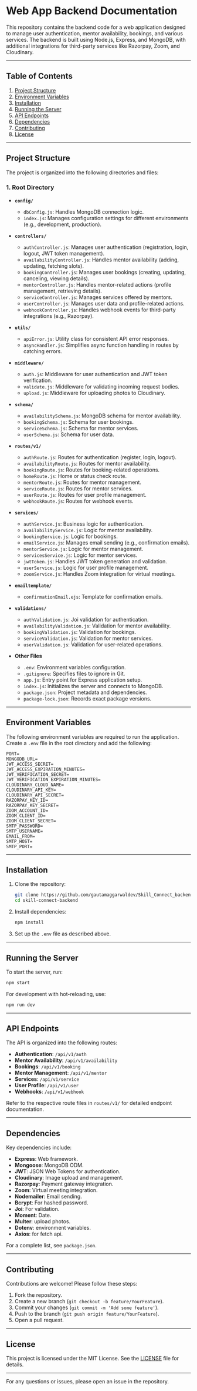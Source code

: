 # Web App Backend Documentation

This repository contains the backend code for a web application designed to manage user authentication, mentor availability, bookings, and various services. The backend is built using Node.js, Express, and MongoDB, with additional integrations for third-party services like Razorpay, Zoom, and Cloudinary.

---

## Table of Contents

1. [Project Structure](#project-structure)
2. [Environment Variables](#environment-variables)
3. [Installation](#installation)
4. [Running the Server](#running-the-server)
5. [API Endpoints](#api-endpoints)
6. [Dependencies](#dependencies)
7. [Contributing](#contributing)
8. [License](#license)

---

## Project Structure

The project is organized into the following directories and files:

### 1. **Root Directory**
- **`config/`**
  - `dbConfig.js`: Handles MongoDB connection logic.
  - `index.js`: Manages configuration settings for different environments (e.g., development, production).

- **`controllers/`**
  - `authController.js`: Manages user authentication (registration, login, logout, JWT token management).
  - `availabilityController.js`: Handles mentor availability (adding, updating, fetching slots).
  - `bookingController.js`: Manages user bookings (creating, updating, canceling, viewing details).
  - `mentorController.js`: Handles mentor-related actions (profile management, retrieving details).
  - `serviceController.js`: Manages services offered by mentors.
  - `userController.js`: Manages user data and profile-related actions.
  - `webhookController.js`: Handles webhook events for third-party integrations (e.g., Razorpay).

- **`utils/`**
  - `apiError.js`: Utility class for consistent API error responses.
  - `asyncHandler.js`: Simplifies async function handling in routes by catching errors.

- **`middleware/`**
  - `auth.js`: Middleware for user authentication and JWT token verification.
  - `validate.js`: Middleware for validating incoming request bodies.
  - `upload.js`: Middleware for uploading photos to Cloudinary.

- **`schema/`**
  - `availabilitySchema.js`: MongoDB schema for mentor availability.
  - `bookingSchema.js`: Schema for user bookings.
  - `serviceSchema.js`: Schema for mentor services.
  - `userSchema.js`: Schema for user data.

- **`routes/v1/`**
  - `authRoute.js`: Routes for authentication (register, login, logout).
  - `availabilityRoute.js`: Routes for mentor availability.
  - `bookingRoute.js`: Routes for booking-related operations.
  - `homeRoute.js`: Home or status check route.
  - `mentorRoute.js`: Routes for mentor management.
  - `serviceRoute.js`: Routes for mentor services.
  - `userRoute.js`: Routes for user profile management.
  - `webhookRoute.js`: Routes for webhook events.

- **`services/`**
  - `authService.js`: Business logic for authentication.
  - `availabilityService.js`: Logic for mentor availability.
  - `bookingService.js`: Logic for bookings.
  - `emailService.js`: Manages email sending (e.g., confirmation emails).
  - `mentorService.js`: Logic for mentor management.
  - `servicesService.js`: Logic for mentor services.
  - `jwtToken.js`: Handles JWT token generation and validation.
  - `userService.js`: Logic for user profile management.
  - `zoomService.js`: Handles Zoom integration for virtual meetings.

- **`emailtemplate/`**
  - `confirmationEmail.ejs`: Template for confirmation emails.

- **`validations/`**
  - `authValidation.js`: Joi validation for authentication.
  - `availabilityValidation.js`: Validation for mentor availability.
  - `bookingValidation.js`: Validation for bookings.
  - `serviceValidation.js`: Validation for mentor services.
  - `userValidation.js`: Validation for user-related operations.

- **Other Files**
  - `.env`: Environment variables configuration.
  - `.gitignore`: Specifies files to ignore in Git.
  - `app.js`: Entry point for Express application setup.
  - `index.js`: Initializes the server and connects to MongoDB.
  - `package.json`: Project metadata and dependencies.
  - `package-lock.json`: Records exact package versions.

---

## Environment Variables

The following environment variables are required to run the application. Create a `.env` file in the root directory and add the following:

```plaintext
PORT=
MONGODB_URL=
JWT_ACCESS_SECRET=
JWT_ACCESS_EXPIRATION_MINUTES=
JWT_VERIFICATION_SECRET=
JWT_VERIFICATION_EXPIRATION_MINUTES=
CLOUDINARY_CLOUD_NAME=
CLOUDINARY_API_KEY=
CLOUDINARY_API_SECRET=
RAZORPAY_KEY_ID=
RAZORPAY_KEY_SECRET=
ZOOM_ACCOUNT_ID=
ZOOM_CLIENT_ID=
ZOOM_CLIENT_SECRET=
SMTP_PASSWORD=
SMTP_USERNAME=
EMAIL_FROM=
SMTP_HOST=
SMTP_PORT=
```

---

## Installation

1. Clone the repository:
   ```bash
   git clone https://github.com/gautamaggarwaldev/Skill_Connect_backend.git
   cd skill-connect-backend
   ```

2. Install dependencies:
   ```bash
   npm install
   ```

3. Set up the `.env` file as described above.

---

## Running the Server

To start the server, run:
```bash
npm start
```

For development with hot-reloading, use:
```bash
npm run dev
```

---

## API Endpoints

The API is organized into the following routes:

- **Authentication**: `/api/v1/auth`
- **Mentor Availability**: `/api/v1/availability`
- **Bookings**: `/api/v1/booking`
- **Mentor Management**: `/api/v1/mentor`
- **Services**: `/api/v1/service`
- **User Profile**: `/api/v1/user`
- **Webhooks**: `/api/v1/webhook`

Refer to the respective route files in `routes/v1/` for detailed endpoint documentation.

---

## Dependencies

Key dependencies include:
- **Express**: Web framework.
- **Mongoose**: MongoDB ODM.
- **JWT**: JSON Web Tokens for authentication.
- **Cloudinary**: Image upload and management.
- **Razorpay**: Payment gateway integration.
- **Zoom**: Virtual meeting integration.
- **Nodemailer**: Email sending.
- **Bcrypt**: For hashed password.
- **Joi**: For validation.
- **Moment**: Date.
- **Multer**: upload photos.
- **Dotenv**: environment variables.
- **Axios**: for fetch api.

For a complete list, see `package.json`.

---

## Contributing

Contributions are welcome! Please follow these steps:
1. Fork the repository.
2. Create a new branch (`git checkout -b feature/YourFeature`).
3. Commit your changes (`git commit -m 'Add some feature'`).
4. Push to the branch (`git push origin feature/YourFeature`).
5. Open a pull request.

---

## License

This project is licensed under the MIT License. See the [LICENSE](LICENSE) file for details.

---

For any questions or issues, please open an issue in the repository.